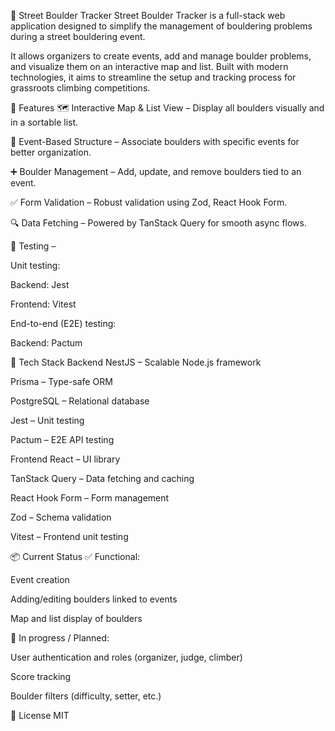 🧗 Street Boulder Tracker
Street Boulder Tracker is a full-stack web application designed to simplify the management of bouldering problems during a street bouldering event.

It allows organizers to create events, add and manage boulder problems, and visualize them on an interactive map and list. Built with modern technologies, it aims to streamline the setup and tracking process for grassroots climbing competitions.

🚀 Features
🗺️ Interactive Map & List View – Display all boulders visually and in a sortable list.

📌 Event-Based Structure – Associate boulders with specific events for better organization.

➕ Boulder Management – Add, update, and remove boulders tied to an event.

✅ Form Validation – Robust validation using Zod, React Hook Form.

🔍 Data Fetching – Powered by TanStack Query for smooth async flows.

🧪 Testing –

Unit testing:

Backend: Jest

Frontend: Vitest

End-to-end (E2E) testing:

Backend: Pactum

🧱 Tech Stack
Backend
NestJS – Scalable Node.js framework

Prisma – Type-safe ORM

PostgreSQL – Relational database

Jest – Unit testing

Pactum – E2E API testing

Frontend
React – UI library

TanStack Query – Data fetching and caching

React Hook Form – Form management

Zod – Schema validation

Vitest – Frontend unit testing

📦 Current Status
✅ Functional:

Event creation

Adding/editing boulders linked to events

Map and list display of boulders

🚧 In progress / Planned:

User authentication and roles (organizer, judge, climber)

Score tracking

Boulder filters (difficulty, setter, etc.)


📄 License
MIT
